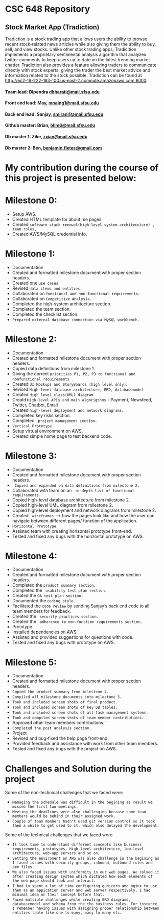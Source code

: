 # CSC 648 Repository
## Stock Market App (Tradiction)
Tradiction is a stock trading app that allows users the ability to browse recent stock-related news articles while also giving them the ability to buy, sell, and view stocks. Unlike other stock trading apps, Tradicition implements a proprietary sentimental analysis algorithm that analyzes twitter comments to keep users up to date on the latest trending market chatter. Tradiction also provides a feature allowing traders to communicate directly with stock experts, giving the trader the best market advice and information related to the stock possible. Tradiction can be found at http://ec2-18-222-193-100.us-east-2.compute.amazonaws.com:8000. 

#### Team lead: Dipendra dbharati@mail.sfsu.edu 
#### Front end lead: May, mnaing1@mail.sfsu.edu
#### Back end lead: Sanjay, smirani1@mail.sfsu.edu
#### Github master: Brian, blim6@mail.sfsu.edu
#### Db master 1: Zike, zxian@mail.sfsu.edu
#### Db master 2: Ben, benjamin.fletes@gmail.com

# My contribution during the course of this project is presented below:
# Milestone 0:
- Setup AWS.
- Created HTML template for about me pages.
- Created ` software stack renewal(high-level system architecuture) , team roles, `
- Created AWS/MySQL credential info.

# Milestone 1:
- Documentation
- Created and formatted milestone document with proper section headers.
- Created one `use cases`
- Revised ` data items and entities. ` 
- Collaborated on ` functional and non-functional requirements `.
- Collaborated on ` Competitive Analysis `.
- Completed the high-system architecture section.
- Completed the team section.
- Completed the checklist section.
- `Prepared external database connection via MySQL workbench.`

# Milestone 2:
- Documentation
- Created and formatted milestone document with proper section headers.
- Copied data definitions from milestone 1.
- Giving the correct `priorities P1, P2, P3 to functional and nonfunctional requirements `.
- Created `UI Mockups and StoryBoards (high level only)`.
- Revised ` High-level database architecture, ERD, databasemodel `
- Created ` High level class(UML) diagram `
- Creatd ` High-level APIs and main algorigthms ` - Payment, Newsfeed, Twitter, Chatbot, Email
- Created `high-level deployment and network diagrams.`
- Completed key risks section.
- Completed ` project management section.` 
- ` Vertical Prototype `
- Setup virtual environment on AWS.
- Created simple home page to test backend code.

# Milestone 3:
- Documentation
- Created and formatted milestone document with proper section headers.
- ` Copied and expanded on data definitions from milestone 2.`
- Collaborated with team on an ` in-depth list of functional requirements.`
- Copied high-level database architecture from milestone 2.
- Copied high-level UML diagram from milestone 2.
- Copied high-level deployment and network diagrams from milestone 2.
- Created ` wireframes` --> how the pages look like and how the user can navigate between different pages/ function of the application.
- ` Horizontal Prototype `
- Assisted team with creating horizontal prototype front-end.
- Tested and fixed any bugs with the horizontal prototype on AWS.

# Milestone 4:
- Documentation
- Created and formatted milestone document with proper section headers.
- Completed the ` product summary section. `
- Completed the ` usability test plan section.`
- Created the   ` QA test plan section. `
- Documented the ` coding style. `
- Facilitated the ` code review `  by sending Sanjay’s back end code to all team members for feedback.
- Created the ` security practices section.`
- Created the ` adherence to non-function requirements section.`
- Prototype
- Installed dependencies on AWS.
- Assisted and provided suggestions for questions with code.
- Tested and fixed any bugs with prototype on AWS.

# Milestone 5:
- Documentation
- Created and formatted milestone document with proper section headers.
- `Copied the product summary from milestone 4.`
- `Compiled all milestone documents into milestone 5.`
- `Took and included screen shots of final product.`
- `Took and included screen shots of key DB tables.`
- `Took and included screen shots of all task management systems.`
- `Took and compiled screen shots of team member contributions.`
- Approved other team members contributions.`
- `Completed the post analysis section.`
- Project
- Revised and bug-fixed the help page front-end.
- Provided feedback and assistance with work from other team members.
- Tested and fixed any bugs with the project on AWS.

# Challenges and Solution during the project
Some of the non-technical challenges that we faced were:
- ` Managing the schedule was difficult in the begining as result we missed the first two meetings. `
- ` Meeting the deadlines were also challenging because some team members would be behind in their assigned work. `
- ` Couple of team members hadn't used git version control so it took them a while to get used to it, which also delayed the development. `

Some of the technical challenges that we faced were:
- `It took time to understand different concepts like business requirements, prototypes, High-level architecture, low-level architecture, web-app servers and so on.`
- `Setting the enviroment on AWS was also challenge in the begining as I faced issues with security groups, inbound, outbound rules and pem files.`
- `We also faced issues with uniformity in our web pages. We solved it after creating design system which dictated how each elements of the web page should look and interact.`
- `I had to spent a lot of time configuring gunicorn and nginx to use them as an appication server and web server respectively. I had minimal idea on their concept before that.`
- `Faced multiple challenges while creating ERD diagrams, databasemodel and schema from the the business rules. For instance, I remember having issues with assigning proper relationship between entities table like one to many, many to many etc.`
